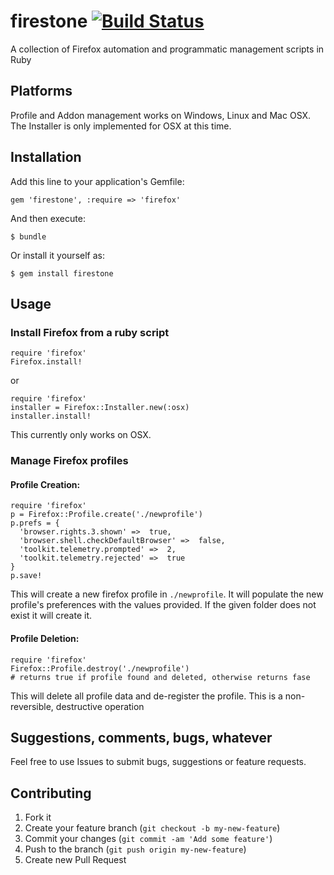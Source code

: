# firestone [![Build Status](https://travis-ci.org/Achillefs/firestone.png?branch=master)](https://travis-ci.org/Achillefs/firestone)

A collection of Firefox automation and programmatic management scripts in Ruby

## Platforms

Profile and Addon management works on Windows, Linux and Mac OSX.
The Installer is only implemented for OSX at this time.

## Installation

Add this line to your application's Gemfile:

    gem 'firestone', :require => 'firefox'

And then execute:

    $ bundle

Or install it yourself as:

    $ gem install firestone

## Usage

### Install Firefox from a ruby script

    require 'firefox'
    Firefox.install!

or

    require 'firefox'
    installer = Firefox::Installer.new(:osx)
    installer.install!

This currently only works on OSX.

### Manage Firefox profiles
#### Profile Creation:

    require 'firefox'
    p = Firefox::Profile.create('./newprofile')
    p.prefs = {
      'browser.rights.3.shown' =>  true,
      'browser.shell.checkDefaultBrowser' =>  false,
      'toolkit.telemetry.prompted' =>  2,
      'toolkit.telemetry.rejected' =>  true
    }
    p.save!

This will create a new firefox profile in `./newprofile`. It will populate the new profile's preferences with the values provided.
If the given folder does not exist it will create it.

#### Profile Deletion:

    require 'firefox'
    Firefox::Profile.destroy('./newprofile')
    # returns true if profile found and deleted, otherwise returns fase

This will delete all profile data and de-register the profile. 
This is a non-reversible, destructive operation

## Suggestions, comments, bugs, whatever
Feel free to use Issues to submit bugs, suggestions or feature requests. 

## Contributing
  1. Fork it
  2. Create your feature branch (`git checkout -b my-new-feature`)
  3. Commit your changes (`git commit -am 'Add some feature'`)
  4. Push to the branch (`git push origin my-new-feature`)
  5. Create new Pull Request
